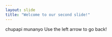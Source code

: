 ```yaml
---
layout: slide
title: "Welcome to our second slide!"
---
```

chupapi munanyo
Use the left arrow to go back!
